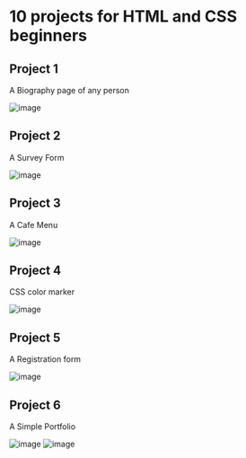 #  10 projects for HTML and CSS beginners

## Project 1 

A Biography page of any person

![image](https://github.com/omarfarukbadhon/HTML-CSS-Project-Beginner-/assets/95760658/55608189-9694-4386-977f-fbba965d61de)

## Project 2

A Survey Form 

![image](https://github.com/omarfarukbadhon/HTML-CSS-Project-Beginner-/assets/95760658/22d0e712-800c-4b0b-b627-1b7a074c9dbd)

## Project 3

A Cafe Menu 

![image](https://github.com/omarfarukbadhon/HTML-CSS-Project-Beginner-/assets/95760658/37023e15-a0ca-4b55-9d03-dd5d0b2ec746)

## Project 4

CSS color marker

![image](https://github.com/omarfarukbadhon/HTML-CSS-Project-Beginner-/assets/95760658/61f5bb00-692c-4773-a5c0-63a054c76699)

## Project 5

A Registration form

![image](https://github.com/omarfarukbadhon/HTML-CSS-Project-Beginner-/assets/95760658/a07d8d80-4068-4685-aba9-a00b0ac7c308)

## Project 6

A Simple Portfolio

![image](https://github.com/omarfarukbadhon/HTML-CSS-Project-Beginner-/assets/95760658/59169781-6917-4587-a4f6-de2a00f518b6)
![image](https://github.com/omarfarukbadhon/HTML-CSS-Project-Beginner-/assets/95760658/61ada599-22b5-4ee0-8902-0245cce7e9fb)

